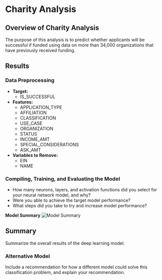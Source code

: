 # Charity Analysis

## Overview of Charity Analysis
The purpose of this analysis is to predict whether applicants will be successful if funded using data on more than 34,000 organizations that have previously received funding. 

## Results

### Data Preprocessing
* **Target:** 
    * IS_SUCCESSFUL
* **Features:** 
    * APPLICATION_TYPE
    * AFFILIATION
    * CLASSIFICATION
    * USE_CASE
    * ORGANIZATION
    * STATUS
    * INCOME_AMT
    * SPECIAL_CONSIDERATIONS
    * ASK_AMT
* **Variables to Remove:** 
    * EIN
    * NAME
    
### Compiling, Training, and Evaluating the Model
* How many neurons, layers, and activation functions did you select for your neural network model, and why?
* Were you able to achieve the target model performance?
* What steps did you take to try and increase model performance?

**Model Summary**
![Model Summary]()

## Summary
Summarize the overall results of the deep learning model. 

### Alternative Model
Include a recommendation for how a different model could solve this classification problem, and explain your recommendation.
